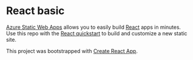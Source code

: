 # React basic

[Azure Static Web Apps](https://docs.microsoft.com/azure/static-web-apps/overview)
allows you to easily build [React](https://reactjs.org/) apps in minutes. Use
this repo with the
[React quickstart](https://docs.microsoft.com/azure/static-web-apps/getting-started?tabs=react)
to build and customize a new static site.

This project was bootstrapped with
[Create React App](https://github.com/facebook/create-react-app).

